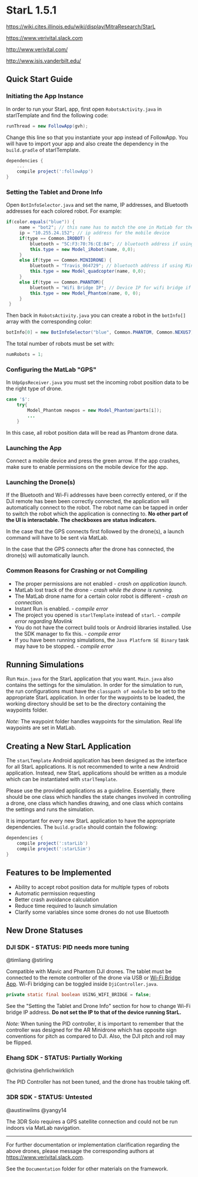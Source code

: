 # StarL 1.5.1

https://wiki.cites.illinois.edu/wiki/display/MitraResearch/StarL

https://www.verivital.slack.com

http://www.verivital.com/

http://www.isis.vanderbilt.edu/


## Quick Start Guide
### Initiating the App Instance
In order to run your StarL app, first open `RobotsActivity.java` in starlTemplate and find the following code:

```java
runThread = new FollowApp(gvh);
```

Change this line so that you instantiate your app instead of FollowApp. You will have to import your app and also create the dependency
in the `build.gradle` of starlTemplate.

```gradle
dependencies {
    ...
    compile project(':followApp')
}
```
### Setting the Tablet and Drone Info
Open `BotInfoSelector.java` and set the name, IP addresses, and Bluetooth addresses for each colored
robot. For example:
```java
if(color.equals("blue")) {
     name = "bot2"; // this name has to match the one in MatLab for the color
     ip = "10.255.24.152"; // ip address for the mobile device
     if(type == Common.IROBOT) {
         bluetooth = "5C:F3:70:76:CE:B4"; // bluetooth address if using iRobot
         this.type = new Model_iRobot(name, 0,0);
     }
     else if(type == Common.MINIDRONE) {
         bluetooth = "Travis_064729"; // bluetooth address if using Minidrone
         this.type = new Model_quadcopter(name, 0,0);
     }
     else if(type == Common.PHANTOM){
         bluetooth = "Wifi Bridge IP"; // Device IP for wifi bridge if applicable
         this.type = new Model_Phantom(name, 0, 0);
     }
 }
```
Then back in `RobotsActivity.java` you can create a robot in the `botInfo[]` array with the corresponding color:
```java
botInfo[0] = new BotInfoSelector("blue", Common.PHANTOM, Common.NEXUS7);
```
The total number of robots must be set with:
```java
numRobots = 1;
```

### Configuring the MatLab "GPS"
In `UdpGpsReceiver.java` you must set the incoming robot position data to be the right type of drone.
```java
case '$':
    try{
        Model_Phantom newpos = new Model_Phantom(parts[i]);
        ...
    }
```
In this case, all robot position data will be read as Phantom drone data.

### Launching the App
Connect a mobile device and press the green arrow. If the app crashes, make sure to enable permissions on the mobile device
for the app.

### Launching the Drone(s)
If the Bluetooth and Wi-Fi addresses have been correctly entered, or if the DJI remote has been been correctly
connected, the application will automatically connect to the robot. The robot name can be tapped in order to switch
the robot which the application is connecting to. **No other part of the UI is interactable. The checkboxes are status
indicators.** 

In the case that the GPS connects first followed by the drone(s), a launch command will have to be sent via MatLab.

In the case that the GPS connects after the drone has connected, the drone(s) will automatically launch.

### Common Reasons for Crashing or not Compiling
- The proper permissions are not enabled - *crash on application launch.*
- MatLab lost track of the drone - *crash while the drone is running.*
- The MatLab drone name for a certain color robot is different - *crash on connection.*
- Instant Run is enabled. - *compile error*
- The project you opened is `starlTemplate` instead of `starl`. - *compile error regarding Mavlink*
- You do not have the correct build tools or Android libraries installed. Use the SDK manager to fix this. - *compile error*
- If you have been running simulations, the `Java Platform SE Binary` task may have to be stopped. - *compile error*

## Running Simulations
Run `Main.java` for the StarL application that you want. `Main.java` also contains the settings for the simulation. In order for the simulation to run, the run configurations
must have the `classpath of module` to be set to the appropriate StarL application. In order for the waypoints to be loaded,
the working directory should be set to be the directory containing the waypoints folder.

*Note:* The waypoint folder handles waypoints for the simulation. Real life waypoints are set in MatLab.

## Creating a New StarL Application
The `starLTemplate` Android application has been designed as the interface for all StarL applications. It is not recommended
to write a new Android application. Instead, new StarL applications should be written as 
a module which can be instantiated with `starlTemplate`.

Please use the provided applications as a guideline. Essentially, there should be one class which handles the state changes
involved in controlling a drone, one class which handles drawing, and one class which contains the settings
and runs the simulation.

It is important for every new StarL application to have the appropriate dependencies. The `build.gradle` should contain the following:
```gradle
dependencies {
    compile project(':starLib')
    compile project(':starLSim')
}
```
## Features to be Implemented
- Ability to accept robot position data for multiple types of robots
- Automatic permission requesting
- Better crash avoidance calculation
- Reduce time required to launch simulation
- Clarify some variables since some drones do not use Bluetooth

## New Drone Statuses
### DJI SDK - STATUS: PID needs more tuning
@timliang @stirling

Compatible with Mavic and Phantom DJI drones.
The tablet must be connected to the remote controller of the drone via USB or [Wi-Fi Bridge App](https://github.com/dji-sdk/Android-Bridge-App). Wi-Fi bridging can be toggled inside `DjiController.java`.
```java
private static final boolean USING_WIFI_BRIDGE = false;
```
See the "Setting the Tablet and Drone Info" section for how to change Wi-Fi bridge IP address. **Do not set the IP to
that of the device running StarL.**

*Note:* When tuning the PID controller, it is important to remember that the controller was designed for
the AR Minidrone which has opposite sign conventions for pitch as compared to DJI. Also,
the DJI pitch and roll may be flipped.

### Ehang SDK - STATUS: Partially Working
@christina @ehrlichwirklich

The PID Controller has not been tuned, and the drone has trouble taking off.

### 3DR SDK - STATUS: Untested
@austinwilms @yangy14

The 3DR Solo requires a GPS satellite connection and could not be run indoors via MatLab navigation.

---
For further documentation or implementation clarification regarding the above drones, please message the corresponding authors at https://www.verivital.slack.com.

See the `Documentation` folder for other materials on the framework.

